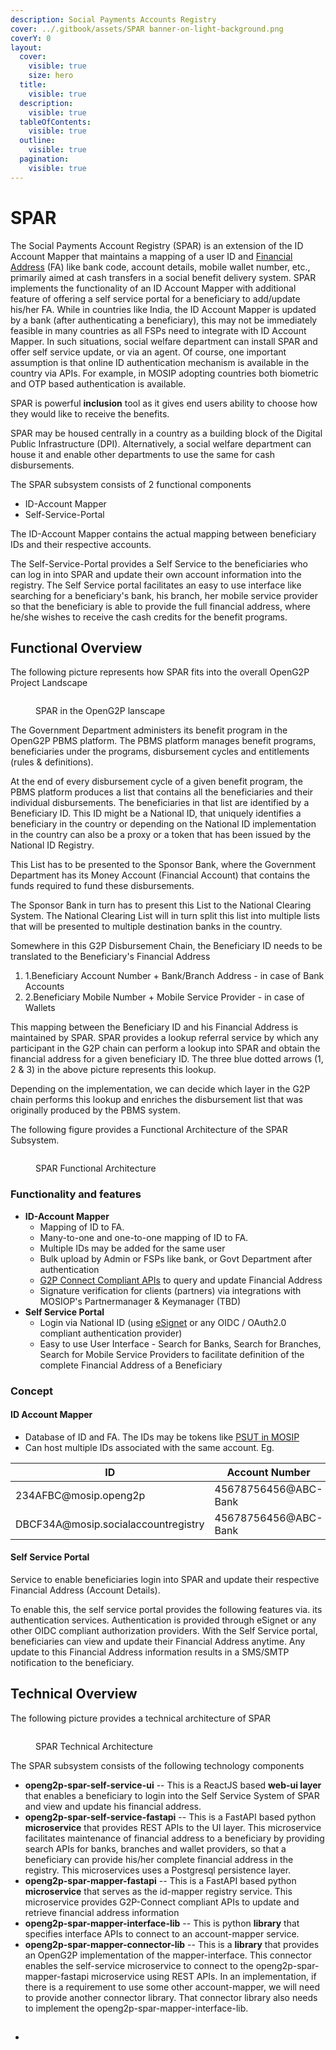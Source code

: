 ```yaml
---
description: Social Payments Accounts Registry
cover: ../.gitbook/assets/SPAR banner-on-light-background.png
coverY: 0
layout:
  cover:
    visible: true
    size: hero
  title:
    visible: true
  description:
    visible: true
  tableOfContents:
    visible: true
  outline:
    visible: true
  pagination:
    visible: true
---
```


# SPAR

The Social Payments Account Registry (SPAR) is an extension of the ID Account Mapper that maintains a mapping of a user ID and [Financial Address](https://docs.cdpi.dev/technical-notes/digital-payment-networks/financial-address) (FA) like bank code, account details, mobile wallet number, etc., primarily aimed at cash transfers in a social benefit delivery system. SPAR implements the functionality of an ID Account Mapper with additional feature of offering a self service portal for a beneficiary to add/update his/her FA. While in countries like India, the ID Account Mapper is updated by a bank (after authenticating a beneficiary), this may not be  immediately feasible in many countries as all FSPs need to integrate with ID Account Mapper. In such situations, social welfare department can install SPAR and offer self service update, or via an agent. Of course, one important assumption is that online ID authentication mechanism is available in the country via APIs. For example, in MOSIP adopting countries both biometric and OTP based authentication is available.&#x20;

SPAR is powerful **inclusion** tool as it gives end users ability to choose how they would like to receive the benefits. &#x20;

SPAR may be housed centrally in a country as a building block of the Digital Public Infrastructure (DPI). Alternatively, a social welfare department can house it and enable other departments to use the same for cash disbursements.

The SPAR subsystem consists of 2 functional components

* ID-Account Mapper
* Self-Service-Portal

The ID-Account Mapper contains the actual mapping between beneficiary IDs and their respective accounts.

The Self-Service-Portal provides a Self Service to the beneficiaries who can log in into SPAR and update their own account information into the registry. The Self Service portal facilitates an easy to use interface like searching for a beneficiary's bank, his branch, her mobile service provider so that the beneficiary is able to provide the full financial address, where he/she wishes to receive the cash credits for the benefit programs.

## Functional Overview

The following picture represents how SPAR fits into the overall OpenG2P Project Landscape

<figure><img src="../.gitbook/assets/Gitbook-SPAR-Landscape.jpg" alt=""><figcaption><p>SPAR in the OpenG2P lanscape</p></figcaption></figure>

The Government Department administers its benefit program in the OpenG2P PBMS platform. The PBMS platform manages benefit programs, beneficiaries under the programs, disbursement cycles and entitlements (rules & definitions).

At the end of every disbursement cycle of a given benefit program, the PBMS platform produces a list that contains all the beneficiaries and their individual disbursements. The beneficiaries in that list are identified by a Beneficiary ID. This ID might be a National ID, that uniquely identifies a beneficiary in the country or depending on the National ID implementation in the country can also be a proxy or a token that has been issued by the National ID Registry.

This List has to be presented to the Sponsor Bank, where the Government Department has its Money Account (Financial Account) that contains the funds required to fund these disbursements.

The Sponsor Bank in turn has to present this List to the National Clearing System. The National Clearing List will in turn split this list into multiple lists that will be presented to multiple destination banks in the country.

Somewhere in this G2P Disbursement Chain, the Beneficiary ID needs to be translated to the Beneficiary's Financial Address

1. 1.Beneficiary Account Number + Bank/Branch Address - in case of Bank Accounts
2. 2.Beneficiary Mobile Number + Mobile Service Provider - in case of Wallets

This mapping between the Beneficiary ID and his Financial Address is maintained by SPAR. SPAR provides a lookup referral service by which any participant in the G2P chain can perform a lookup into SPAR and obtain the financial address for a given beneficiary ID. The three blue dotted arrows (1, 2 & 3) in the above picture represents this lookup.

Depending on the implementation, we can decide which layer in the G2P chain performs this lookup and enriches the disbursement list that was originally produced by the PBMS  system.

The following figure provides a Functional Architecture of the SPAR Subsystem.

<figure><img src="../.gitbook/assets/Gitbook-SPAR-Functional-Architecture.jpg" alt=""><figcaption><p>SPAR Functional Architecture</p></figcaption></figure>

### Functionality and features

* **ID-Account Mapper**
  * Mapping of ID to FA.
  * Many-to-one and one-to-one mapping of ID to FA.
  * Multiple IDs may be added for the same user
  * Bulk upload by Admin or FSPs like bank, or Govt Department after authentication
  * [G2P Connect Compliant APIs](https://g2pconnect.cdpi.dev/protocol/interfaces/beneficiary-management/mapper-specs) to query and update Financial Address
  * Signature verification for clients (partners)  via integrations with MOSIOP's Partnermanager & Keymanager (TBD)
* **Self Service Portal**
  * Login via National ID (using [eSignet](https://docs.esignet.io/) or any OIDC / OAuth2.0 compliant authentication provider)
  * Easy to use User Interface - Search for Banks, Search for Branches, Search for Mobile Service Providers to facilitate definition of the complete Financial Address of a Beneficiary

### Concept

#### ID Account Mapper

* Database of ID and FA. The IDs may be tokens like [PSUT in MOSIP](https://docs.mosip.io/1.2.0/id-lifecycle-management/identifiers#token-id-psut-partner-specific-user-token)
* Can host multiple IDs associated with the same account. Eg.

<table><thead><tr><th width="382.5">ID</th><th>Account Number</th></tr></thead><tbody><tr><td>234AFBC@mosip.openg2p</td><td>45678756456@ABC-Bank</td></tr><tr><td>DBCF34A@mosip.socialaccountregistry</td><td>45678756456@ABC-Bank</td></tr></tbody></table>

#### Self Service Portal

Service to enable beneficiaries login into SPAR and update their respective Financial Address (Account Details).

To enable this, the self service portal provides the following features via. its authentication services. Authentication is provided through eSignet or any other OIDC compliant authorization providers. With the Self Service portal, beneficiaries can view and update their Financial Address anytime. Any update to this Financial Address information results in a SMS/SMTP notification to the beneficiary.

## Technical Overview

The following picture provides a technical architecture of SPAR

<figure><img src="../.gitbook/assets/Gitbook-SPAR-Technical-Architecture.jpg" alt=""><figcaption><p>SPAR Technical Architecture</p></figcaption></figure>

The SPAR subsystem consists of the following technology components

* **openg2p-spar-self-service-ui** -- This is a ReactJS based **web-ui layer** that enables a beneficiary to login into the Self Service System of SPAR and view and update his financial address.
* **openg2p-spar-self-service-fastapi** -- This is a FastAPI based python **microservice** that provides REST APIs to the UI layer. This microservice facilitates maintenance of financial address to a beneficiary by providing search APIs for banks, branches and wallet providers, so that a beneficiary can provide his/her complete financial address in the registry. This microservices uses a Postgresql persistence layer.
* **openg2p-spar-mapper-fastapi** -- This is a FastAPI based python **microservice** that serves as the id-mapper registry service. This microservice provides G2P-Connect compliant APIs to update and retrieve financial address information
* **openg2p-spar-mapper-interface-lib** -- This is python **library** that specifies interface APIs to connect to an account-mapper service.
* **openg2p-spar-mapper-connector-lib** -- This is a **library** that provides an OpenG2P implementation of the mapper-interface. This connector enables the self-service microservice to connect to the openg2p-spar-mapper-fastapi microservice using REST APIs. In an implementation, if there is a requirement to use some other account-mapper, we will need to provide another connector library. That connector library also needs to implement the openg2p-spar-mapper-interface-lib.



##

##

*

##



